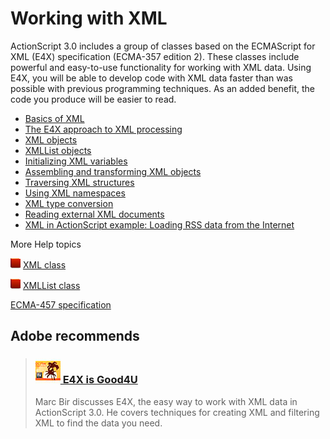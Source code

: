 # Working with XML

ActionScript 3.0 includes a group of classes based on the ECMAScript for XML
(E4X) specification (ECMA-357 edition 2). These classes include powerful and
easy-to-use functionality for working with XML data. Using E4X, you will be able
to develop code with XML data faster than was possible with previous programming
techniques. As an added benefit, the code you produce will be easier to read.

- [Basics of XML](./basics-of-xml.md)
- [The E4X approach to XML processing](./the-e4x-approach-to-xml-processing.md)
- [XML objects](./xml-objects.md)
- [XMLList objects](./xmllist-objects.md)
- [Initializing XML variables](./initializing-xml-variables.md)
- [Assembling and transforming XML objects](./assembling-and-transforming-xml-objects.md)
- [Traversing XML structures](./traversing-xml-structures.md)
- [Using XML namespaces](./using-xml-namespaces.md)
- [XML type conversion](./xml-type-conversion.md)
- [Reading external XML documents](./reading-external-xml-documents.md)
- [XML in ActionScript example: Loading RSS data from the Internet](./xml-in-actionscript-example-loading-rss-data-from-the-internet.md)

More Help topics

![](../../img/flashplatformLinkIndicator.png)
[XML class](https://help.adobe.com/en_US/FlashPlatform/reference/actionscript/3/XML.html)

![](../../img/flashplatformLinkIndicator.png)
[XMLList class](https://help.adobe.com/en_US/FlashPlatform/reference/actionscript/3/XMLList.html)

[ECMA-457 specification](https://www.ecma-international.org/publications-and-standards/standards/ecma-357/)

## Adobe recommends

> ### [![](../../img/marc_bir.png) E4X is Good4U](https://web.archive.org/web/20140817005041/http://tv.adobe.com/watch/max-2008-develop/e4x-is-good4u-by-marc-bir/)
>
> Marc Bir discusses E4X, the easy way to work with XML data in ActionScript
> 3.0. He covers techniques for creating XML and filtering XML to find the data
> you need.
